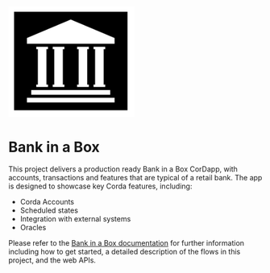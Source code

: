 
<img src="design/img/binab.png" width="250" />

# Bank in a Box

This project delivers a production ready Bank in a Box CorDapp, with accounts, transactions and features that are typical of a retail bank. The app is designed to showcase key Corda features, including:

 - Corda Accounts
 - Scheduled states
 - Integration with external systems
 - Oracles

Please refer to the [Bank in a Box documentation](https://docs.corda.net/docs/apps/bankinabox/back-end-guide.html) for further information including how to get started, a detailed description of the flows in this project, and the web APIs.

